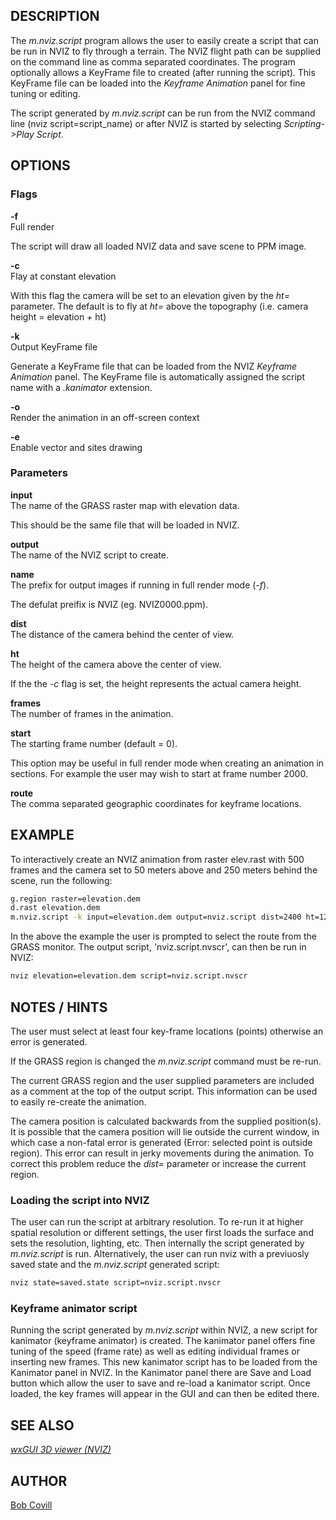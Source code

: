## DESCRIPTION

The *m.nviz.script* program allows the user to easily create a script
that can be run in NVIZ to fly through a terrain. The NVIZ flight path
can be supplied on the command line as comma separated coordinates. The
program optionally allows a KeyFrame file to created (after running the
script). This KeyFrame file can be loaded into the *Keyframe Animation*
panel for fine tuning or editing.

The script generated by *m.nviz.script* can be run from the NVIZ command
line (nviz script=script_name) or after NVIZ is started by selecting
*Scripting-\>Play Script*.

## OPTIONS

### Flags

**-f**  
Full render

The script will draw all loaded NVIZ data and save scene to PPM image.

**-c**  
Flay at constant elevation

With this flag the camera will be set to an elevation given by the *ht=*
parameter. The default is to fly at *ht=* above the topography (i.e.
camera height = elevation + ht)

**-k**  
Output KeyFrame file

Generate a KeyFrame file that can be loaded from the NVIZ *Keyframe
Animation* panel. The KeyFrame file is automatically assigned the script
name with a *.kanimator* extension.

**-o**  
Render the animation in an off-screen context

**-e**  
Enable vector and sites drawing

### Parameters

**input**  
The name of the GRASS raster map with elevation data.

This should be the same file that will be loaded in NVIZ.

**output**  
The name of the NVIZ script to create.

**name**  
The prefix for output images if running in full render mode (*-f*).

The defulat preifix is NVIZ (eg. NVIZ0000.ppm).

**dist**  
The distance of the camera behind the center of view.

**ht**  
The height of the camera above the center of view.

If the the *-c* flag is set, the height represents the actual camera
height.

**frames**  
The number of frames in the animation.

**start**  
The starting frame number (default = 0).

This option may be useful in full render mode when creating an animation
in sections. For example the user may wish to start at frame number
2000.

**route**  
The comma separated geographic coordinates for keyframe locations.

## EXAMPLE

To interactively create an NVIZ animation from raster elev.rast with 500
frames and the camera set to 50 meters above and 250 meters behind the
scene, run the following:

```sh
g.region raster=elevation.dem
d.rast elevation.dem
m.nviz.script -k input=elevation.dem output=nviz.script dist=2400 ht=1220 frames=1000
```

In the above the example the user is prompted to select the route from
the GRASS monitor. The output script, 'nviz.script.nvscr', can then be
run in NVIZ:

```sh
nviz elevation=elevation.dem script=nviz.script.nvscr
```

## NOTES / HINTS

The user must select at least four key-frame locations (points)
otherwise an error is generated.

If the GRASS region is changed the *m.nviz.script* command must be
re-run.

The current GRASS region and the user supplied parameters are included
as a comment at the top of the output script. This information can be
used to easily re-create the animation.

The camera position is calculated backwards from the supplied
position(s). It is possible that the camera position will lie outside
the current window, in which case a non-fatal error is generated (Error:
selected point is outside region). This error can result in jerky
movements during the animation. To correct this problem reduce the
*dist=* parameter or increase the current region.

### Loading the script into NVIZ

The user can run the script at arbitrary resolution. To re-run it at
higher spatial resolution or different settings, the user first loads
the surface and sets the resolution, lighting, etc. Then internally the
script generated by *m.nviz.script* is run. Alternatively, the user can
run nviz with a previuosly saved state and the *m.nviz.script* generated
script:

```sh
nviz state=saved.state script=nviz.script.nvscr
```

### Keyframe animator script

Running the script generated by *m.nviz.script* within NVIZ, a new
script for kanimator (keyframe animator) is created. The kanimator panel
offers fine tuning of the speed (frame rate) as well as editing
individual frames or inserting new frames. This new kanimator script has
to be loaded from the Kanimator panel in NVIZ. In the Kanimator panel
there are Save and Load button which allow the user to save and re-load
a kanimator script. Once loaded, the key frames will appear in the GUI
and can then be edited there.

## SEE ALSO

*[wxGUI 3D viewer (NVIZ)](wxGUI.nviz.md)*

## AUTHOR

[Bob Covill](mailto:bcovill@tekmap.ns.ca)

